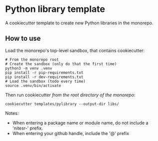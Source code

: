 # Python library template

A cookiecutter template to create new Python libraries in the monorepo.

## How to use

Load the monorepo's top-level sandbox, that contains cookiecutter:

```
# From the monorepo root
# Create the sandbox (only do that the first time)
python3 -m venv .venv
pip install -r pip-requirements.txt
pip install -r dev-requirements.txt
# Load the sandbox (todo every time)
source .venv/bin/activate
```

Then run cookiecutter _from the root directory of the monorepo_:

```
cookiecutter templates/pylibrary --output-dir libs/
```

Notes:

- When entering a package name or module name, do not include a 'nitesr-' prefix.
- When entering your github handle, include the '@' prefix


